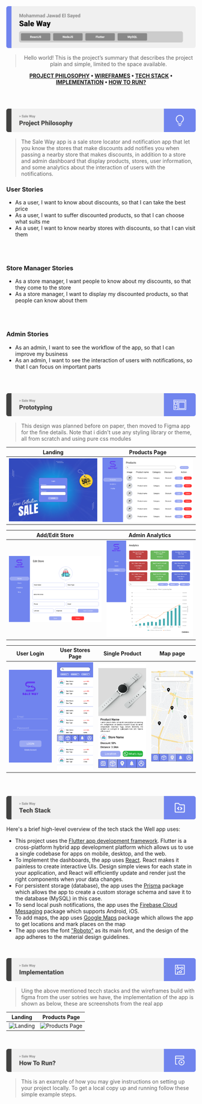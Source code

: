 <img src="./readme/title1.svg"/>

<div align="center">

> Hello world! This is the project’s summary that describes the project plain and simple, limited to the space available.

**[PROJECT PHILOSOPHY](https://github.com/JawadElSayed/sale-way#-project-philosophy) • [WIREFRAMES](https://github.com/JawadElSayed/sale-way#-wireframes) • [TECH STACK](https://github.com/JawadElSayed/sale-way#-tech-stack) • [IMPLEMENTATION](https://github.com/JawadElSayed/sale-way#-impplementation) • [HOW TO RUN?](https://github.com/JawadElSayed/sale-way#-how-to-run)**

</div>

<br><br>

<img src="./readme/title2.svg"/>

> The Sale Way app is a sale store locator and notification app that let you know the stores that make discounts add notifies you when passing a nearby store that makes discounts, in addition to a store and admin dashboard that display products, stores, user information, and some analytics about the interaction of users with the notifications.

### User Stories

-   As a user, I want to know about discounts, so that I can take the best price
-   As a user, I want to suffer discounted products, so that I can choose what suits me
-   As a user, I want to know nearby stores with discounts, so that I can visit them

<br><br>

### Store Manager Stories

-   As a store manager, I want people to know about my discounts, so that they come to the store
-   As a store manager, I want to display my discounted products, so that people can know about them

<br><br>

### Admin Stories

-   As an admin, I want to see the workflow of the app, so that I can improve my business
-   As an admin, I want to see the interaction of users with notifications, so that I can focus on important parts

<br><br>

<img src="./readme/title3.svg"/>

> This design was planned before on paper, then moved to Figma app for the fine details.
> Note that i didn't use any styling library or theme, all from scratch and using pure css modules

| Landing                                  | Products Page                                 |
| ---------------------------------------- | --------------------------------------------- |
| ![Landing](./readme/Dashboard_Login.svg) | ![Products Page](./readme/Store-Products.svg) |

| Add/Edit Store                                          | Admin Analytics                                  |
| ------------------------------------------------------- | ------------------------------------------------ |
| ![Add/Edit Store](./readme/Admin-Add%3AEdit-Stores.svg) | ![Admin Analytics](./readme/Admin-Analytics.svg) |

| User Login                             | User Stores Page                                   | Single Product                                      | Map page                           |
| -------------------------------------- | -------------------------------------------------- | --------------------------------------------------- | ---------------------------------- |
| ![User Login](./readme/user-login.svg) | ![User Stores Page](./readme/user-stores-page.svg) | ![Single Product](./readme/user-single-product.svg) | ![Map page](./readme/user-map.svg) |

<br><br>

<img src="./readme/title4.svg"/>

Here's a brief high-level overview of the tech stack the Well app uses:

-   This project uses the [Flutter app development framework](https://flutter.dev/). Flutter is a cross-platform hybrid app development platform which allows us to use a single codebase for apps on mobile, desktop, and the web.
-   To implement the dashboards, the app uses [React](https://reactjs.org). React makes it painless to create interactive UIs. Design simple views for each state in your application, and React will efficiently update and render just the right components when your data changes.
-   For persistent storage (database), the app uses the [Prisma](https://www.prisma.io) package which allows the app to create a custom storage schema and save it to the database (MySQL) in this case.
-   To send local push notifications, the app uses the [Firebase Cloud Messaging](https://firebase.google.com/docs/cloud-messaging) package which supports Android, iOS.
-   To add maps, the app uses [Google Maps](https://developers.google.com/maps) package which allows the app to get locations and mark places on the map
-   The app uses the font ["Roboto"](https://fonts.google.com/specimen/Roboto) as its main font, and the design of the app adheres to the material design guidelines.

<br><br>
<img src="./readme/title5.svg"/>

> Uing the above mentioned tecch stacks and the wireframes build with figma from the user sotries we have, the implementation of the app is shown as below, these are screenshots from the real app

| Landing      | Products Page      |
| ------------ | ------------------ |
| ![Landing]() | ![Products Page]() |

<br><br>
<img src="./readme/title6.svg"/>

> This is an example of how you may give instructions on setting up your project locally.
> To get a local copy up and running follow these simple example steps.

<!--
### Prerequisites

This is an example of how to list things you need to use the software and how to install them.

-   npm
    ```sh
    npm install npm@latest -g
    ```

### Installation

_Below is an example of how you can instruct your audience on installing and setting up your app. This template doesn't rely on any external dependencies or services._

1. Get a free API Key at [https://example.com](https://example.com)
2. Clone the repo
    ```sh
    git clone https://github.com/your_username_/Project-Name.git
    ```
3. Install NPM packages
    ```sh
    npm install
    ```
4. Enter your API in `config.js`
    ```js
    const API_KEY = "ENTER YOUR API";
    ``` -->

